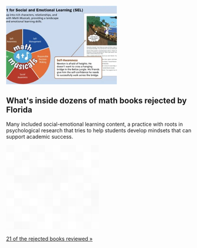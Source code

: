 
![What's inside dozens of math books rejected by Florida](./20220422175838.png)
## What's inside dozens of math books rejected by Florida

Many included social-emotional learning content, a practice with roots in psychological research that tries to help students develop mindsets that can support academic success.

![pic](../square_bg.png)

[21 of the rejected books reviewed »](https://www.yahoo.com/news/look-inside-textbooks-florida-rejected-115847845.html)
